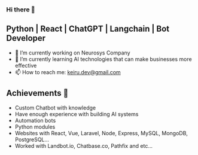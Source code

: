 ### Hi there 👋
## Python | React | ChatGPT | Langchain | Bot Developer
- 🔭 I’m currently working on Neurosys Company
- 🌱 I’m currently learning AI technologies that can make businesses more effective
- 📫 How to reach me: keiru.dev@gmail.com

## Achievements 🎇
- Custom Chatbot with knowledge
- Have enough experience with building AI systems
- Automation bots
- Python modules
- Websites with React, Vue, Laravel, Node, Express, MySQL, MongoDB, PostgreSQL...
- Worked with Landbot.io, Chatbase.co, Pathfix and etc...

